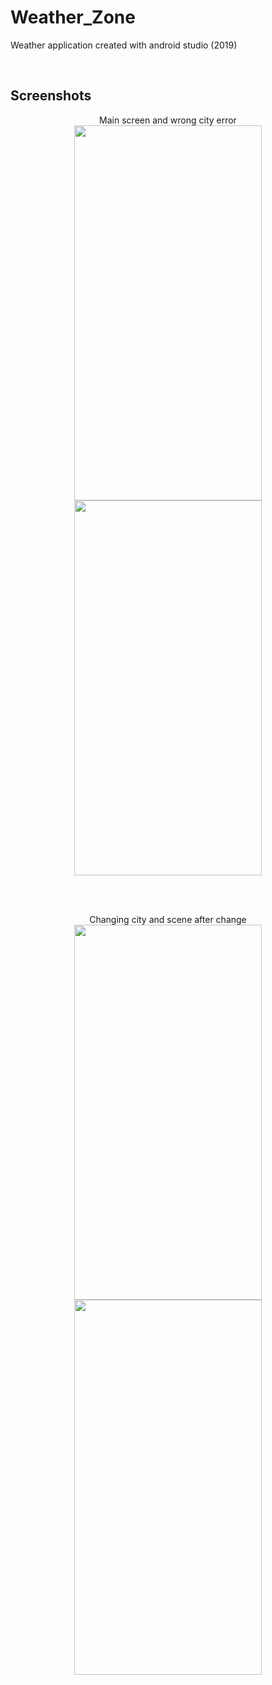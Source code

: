 # Weather_Zone
Weather application created with android studio (2019)


</br>

## Screenshots

<p align="center">
Main screen and wrong city error
</br>
<img src=https://user-images.githubusercontent.com/50884054/106898955-175e2a80-66f5-11eb-9af9-a2bbde1024cd.jpg height="600" width="300">  <img src=https://user-images.githubusercontent.com/50884054/106899668-ed593800-66f5-11eb-8f7e-ddf310f57429.jpg height="600" width="300">
</p>

</br>
</br>

<p align="center">
Changing city and scene after change
</br>
<img src=https://user-images.githubusercontent.com/50884054/106899443-a66b4280-66f5-11eb-89dd-7975389639e9.jpg height="600" width="300">  <img src=https://user-images.githubusercontent.com/50884054/106899484-b3883180-66f5-11eb-9f16-57f77ca6d25c.jpg height="600" width="300">
</br>
</p>
